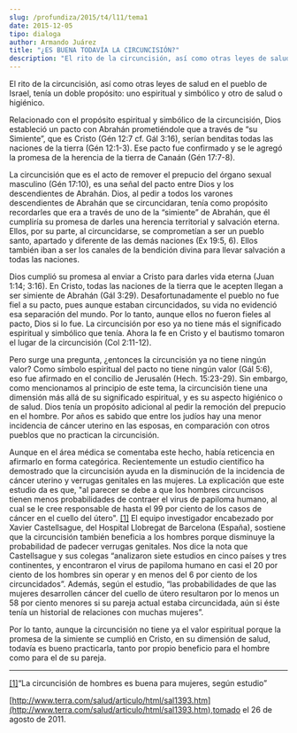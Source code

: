 ```yaml
---
slug: /profundiza/2015/t4/l11/tema1
date: 2015-12-05
tipo: dialoga
author: Armando Juárez
title: "¿ES BUENA TODAVÍA LA CIRCUNCISIÓN?"
description: "El rito de la circuncisión, así como otras leyes de salud en el pueblo de  Israel, tenía un doble propósito: uno espiritual y simbólico y otro de salud o  higiénico. Relacionado con el propósito espiritual y simbólico de la  circuncisión, Dios estableció un pacto con Abrahán p..."
---
```


El rito de la circuncisión, así como otras leyes de salud en el pueblo de Israel, tenía un doble propósito: uno espiritual y simbólico y otro de salud o higiénico.

Relacionado con el propósito espiritual y simbólico de la circuncisión, Dios estableció un pacto con Abrahán prometiéndole que a través de “su Simiente”, que es Cristo (Gén 12:7 cf. Gál 3:16), serían benditas todas las naciones de la tierra (Gén 12:1-3). Ese pacto fue confirmado y se le agregó la promesa de la herencia de la tierra de Canaán (Gén 17:7-8).

La circuncisión que es el acto de remover el prepucio del órgano sexual masculino (Gén 17:10), es una señal del pacto entre Dios y los descendientes de Abrahán. Dios, al pedir a todos los varones descendientes de Abrahán que se circuncidaran, tenía como propósito recordarles que era a través de uno de la “simiente” de Abrahán, que él cumpliría su promesa de darles una herencia territorial y salvación eterna. Ellos, por su parte, al circuncidarse, se comprometían a ser un pueblo santo, apartado y diferente de las demás naciones (Ex 19:5, 6). Ellos también iban a ser los canales de la bendición divina para llevar salvación a todas las naciones.

Dios cumplió su promesa al enviar a Cristo para darles vida eterna (Juan 1:14; 3:16). En Cristo, todas las naciones de la tierra que le acepten llegan a ser simiente de Abrahán (Gál 3:29). Desafortunadamente el pueblo no fue fiel a su pacto, pues aunque estaban circuncidados, su vida no evidenció esa separación del mundo. Por lo tanto, aunque ellos no fueron fieles al pacto, Dios si lo fue. La circuncisión por eso ya no tiene más el significado espiritual y simbólico que tenía. Ahora la fe en Cristo y el bautismo tomaron el lugar de la circuncisión (Col 2:11-12).

Pero surge una pregunta, ¿entonces la circuncisión ya no tiene ningún valor? Como símbolo espiritual del pacto no tiene ningún valor (Gál 5:6), eso fue afirmado en el concilio de Jerusalén (Hech. 15:23-29). Sin embargo, como mencionamos al principio de este tema, la circuncisión tiene una dimensión más allá de su significado espiritual, y es su aspecto higiénico o de salud. Dios tenía un propósito adicional al pedir la remoción del prepucio en el hombre. Por años es sabido que entre los judíos hay una menor incidencia de cáncer uterino en las esposas, en comparación con otros pueblos que no practican la circuncisión.

Aunque en el área médica se comentaba este hecho, había reticencia en afirmarlo en forma categórica. Recientemente un estudio científico ha demostrado que la circuncisión ayuda en la disminución de la incidencia de cáncer uterino y verrugas genitales en las mujeres. La explicación que este estudio da es que, "al parecer se debe a que los hombres circuncisos tienen menos probabilidades de contraer el virus de papiloma humano, al cual se le cree responsable de hasta el 99 por ciento de los casos de cáncer en el cuello del útero". [[1]](#_ftn1 "") El equipo investigador encabezado por Xavier Castellsague, del Hospital Llobregat de Barcelona (España), sostiene que la circuncisión también beneficia a los hombres porque disminuye la probabilidad de padecer verrugas genitales. Nos dice la nota que Castellsague y sus colegas “analizaron siete estudios en cinco países y tres continentes, y encontraron el virus de papiloma humano en casi el 20 por ciento de los hombres sin operar y en menos del 6 por ciento de los circuncidados”. Además, según el estudio, “las probabilidades de que las mujeres desarrollen cáncer del cuello de útero resultaron por lo menos un 58 por ciento menores si su pareja actual estaba circuncidada, aún si éste tenía un historial de relaciones con muchas mujeres”.

Por lo tanto, aunque la circuncisión no tiene ya el valor espiritual porque la promesa de la simiente se cumplió en Cristo, en su dimensión de salud, todavía es bueno practicarla, tanto por propio beneficio para el hombre como para el de su pareja.

* * *

[[1]](#_ftnref1 "")“La circuncisión de hombres es buena para mujeres, según estudio”

[http://www.terra.com/salud/articulo/html/sal1393.htm](http://www.terra.com/salud/articulo/html/sal1393.htm),tomado el 26 de agosto de 2011.
